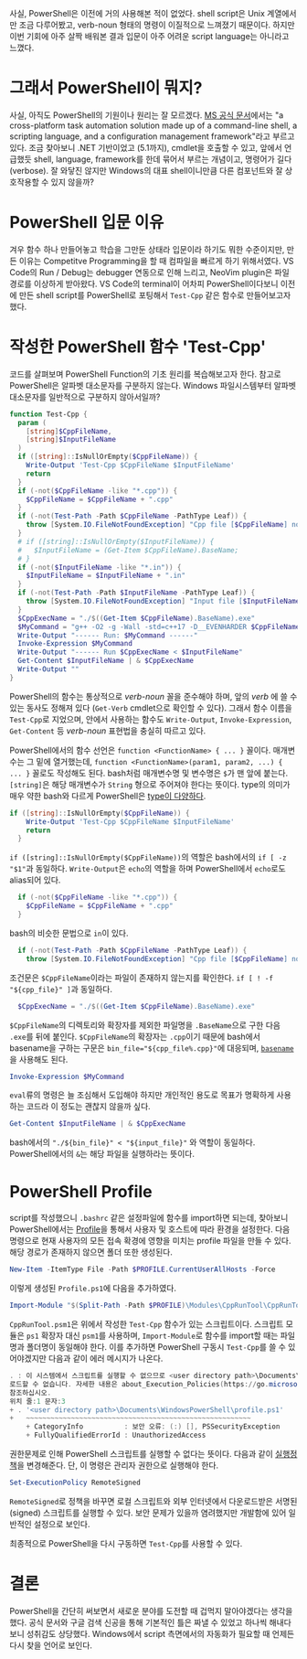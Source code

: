 사실, PowerShell은 이전에 거의 사용해본 적이 없었다. shell script은 Unix 계열에서만 조금 다루어봤고, verb-noun 형태의 명령이 이질적으로 느껴졌기 때문이다. 하지만 이번 기회에 아주 살짝 배워본 결과 입문이 아주 어려운 script language는 아니라고 느꼈다.

# 그래서 PowerShell이 뭐지?
사실, 아직도 PowerShell의 기원이나 원리는 잘 모르겠다. [MS 공식 문서](https://learn.microsoft.com/en-us/powershell/scripting/overview?view=powershell-7.3)에서는 "a cross-platform task automation solution made up of a command-line shell, a scripting language, and a configuration management framework"라고 부르고 있다. 조금 찾아보니 .NET 기반이었고 (5.1까지), cmdlet을 호출할 수 있고, 앞에서 언급했듯 shell, language, framework를 한데 묶어서 부르는 개념이고, 명령어가 길다 (verbose). 잘 와닿진 않지만 Windows의 대표 shell이니만큼 다른 컴포넌트와 잘 상호작용할 수 있지 않을까?

# PowerShell 입문 이유
겨우 함수 하나 만들어놓고 학습을 그만둔 상태라 입문이라 하기도 뭐한 수준이지만, 만든 이유는 Competitve Programming을 할 때 컴파일을 빠르게 하기 위해서였다. VS Code의 Run / Debug는 debugger 연동으로 인해 느리고, NeoVim plugin은 파일 경로를 이상하게 받아왔다. VS Code의 terminal이 어차피 PowerShell이다보니 이전에 만든 shell script를 PowerShell로 포팅해서 `Test-Cpp` 같은 함수로 만들어보고자 했다.

# 작성한 PowerShell 함수 'Test-Cpp'

코드를 살펴보며 PowerShell Function의 기초 원리를 복습해보고자 한다. 참고로 PowerShell은 알파벳 대소문자를 구분하지 않는다. Windows 파일시스템부터 알파벳 대소문자를 일반적으로 구분하지 않아서일까?

```PowerShell
function Test-Cpp {
  param (
    [string]$CppFileName,
    [string]$InputFileName
  )
  if ([string]::IsNullOrEmpty($CppFileName)) {
    Write-Output 'Test-Cpp $CppFileName $InputFileName'
    return 
  }
  if (-not($CppFileName -like "*.cpp")) {
    $CppFileName = $CppFileName + ".cpp"
  }
  if (-not(Test-Path -Path $CppFileName -PathType Leaf)) {
    throw [System.IO.FileNotFoundException] "Cpp file [$CppFileName] not found."
  }
  # if ([string]::IsNullOrEmpty($InputFileName)) {
  #   $InputFileName = (Get-Item $CppFileName).BaseName;
  # }
  if (-not($InputFileName -like "*.in")) {
    $InputFileName = $InputFileName + ".in"
  }
  if (-not(Test-Path -Path $InputFileName -PathType Leaf)) {
    throw [System.IO.FileNotFoundException] "Input file [$InputFileName] not found."
  }
  $CppExecName = "./$((Get-Item $CppFileName).BaseName).exe"
  $MyCommand = "g++ -O2 -g -Wall -std=c++17 -D__EVENHARDER $CppFileName -o $CppExecName" 
  Write-Output "------ Run: $MyCommand ------"
  Invoke-Expression $MyCommand
  Write-Output "------ Run $CppExecName < $InputFileName"
  Get-Content $InputFileName | & $CppExecName
  Write-Output ""
}
```

PowerShell의 함수는 통상적으로 _verb-noun_ 꼴을 준수해야 하며, 앞의 _verb_ 에 쓸 수 있는 동사도 정해져 있다 (`Get-Verb` cmdlet으로 확인할 수 있다). 그래서 함수 이름을 `Test-Cpp`로 지었으며, 안에서 사용하는 함수도 `Write-Output`, `Invoke-Expression`, `Get-Content` 등 _verb-noun_ 표현법을 충실히 따르고 있다.

PowerShell에서의 함수 선언은 `function <FunctionName> { ... }` 꼴이다. 매개변수는 그 밑에 열거했는데, `function <FunctionName>(param1, param2, ...) { ... }` 꼴로도 작성해도 된다. bash처럼 매개변수명 및 변수명은 `$`가 맨 앞에 붙는다. `[string]`은 해당 매개변수가 `String` 형으로 주어져야 한다는 뜻이다. type의 의미가 매우 약한 bash와 다르게 PowerShell은 [type이 다양하다](https://learn.microsoft.com/en-us/powershell/scripting/lang-spec/chapter-04). 

```PowerShell
if ([string]::IsNullOrEmpty($CppFileName)) {
    Write-Output 'Test-Cpp $CppFileName $InputFileName'
    return 
  }
```

`if ([string]::IsNullOrEmpty($CppFileName))`의 역할은 bash에서의 `if [ -z "$1"`과 동일하다. `Write-Output`은 `echo`의 역할을 하며 PowerShell에서 `echo`로도 alias되어 있다.

```PowerShell
  if (-not($CppFileName -like "*.cpp")) {
    $CppFileName = $CppFileName + ".cpp"
  }
```

bash의 비슷한 문법으로 `in`이 있다.

```PowerShell
  if (-not(Test-Path -Path $CppFileName -PathType Leaf)) {
    throw [System.IO.FileNotFoundException] "Cpp file [$CppFileName] not found."
```

조건문은 `$CppFileName`이라는 파일이 존재하지 않는지를 확인한다. `if [ ! -f "${cpp_file}" ]`과 동일하다.

```PowerShell
  $CppExecName = "./$((Get-Item $CppFileName).BaseName).exe"
```

`$CppFileName`의 디렉토리와 확장자를 제외한 파일명을 `.BaseName`으로 구한 다음 `.exe`를 뒤에 붙인다. `$CppFileName`의 확장자는 `.cpp`이기 때문에 bash에서 basename을 구하는 구문은 `bin_file="${cpp_file%.cpp}"`에 대응되며, [`basename`](https://man7.org/linux/man-pages/man1/basename.1.html)을 사용해도 된다.

```PowerShell
Invoke-Expression $MyCommand
```

`eval`류의 명령은 늘 조심해서 도입해야 하지만 개인적인 용도로 목표가 명확하게 사용하는 코드라 이 정도는 괜찮지 않을까 싶다.

```PowerShell
Get-Content $InputFileName | & $CppExecName
```

bash에서의 `"./${bin_file}" < "${input_file}"` 와 역할이 동일하다. PowerShell에서의 `&`는 해당 파일을 실행하라는 뜻이다.

# PowerShell Profile
script를 작성했으니 `.bashrc` 같은 설정파일에 함수를 import하면 되는데, 찾아보니 PowerShell에서는 [Profile](https://learn.microsoft.com/en-us/powershell/module/microsoft.powershell.core/about/about_profiles)을 통해서 사용자 및 호스트에 따라 환경을 설정한다. 다음 명령으로 현재 사용자의 모든 접속 확경에 영향을 미치는 profile 파일을 만들 수 있다. 해당 경로가 존재하지 않으면 폴더 또한 생성된다.

```PowerShell
New-Item -ItemType File -Path $PROFILE.CurrentUserAllHosts -Force
```

이렇게 생성된 `Profile.ps1`에 다음을 추가하였다.

```PowerShell
Import-Module "$(Split-Path -Path $PROFILE)\Modules\CppRunTool\CppRunTool.psm1" -Force
```

`CppRunTool.psm1`은 위에서 작성한 `Test-Cpp` 함수가 있는 스크립트이다. 스크립트 모듈은 `ps1` 확장자 대신 `psm1`를 사용하며, `Import-Module`로 함수를 import할 때는 파일명과 폴더명이 동일해야 한다. 이를 추가하면 PowerShell 구동시 `Test-Cpp`를 쓸 수 있어야겠지만 다음과 같이 에러 메시지가 나온다.

```PowerShell
. : 이 시스템에서 스크립트를 실행할 수 없으므로 <user directory path>\Documents\WindowsPowerShell\profile.ps1 파일을
로드할 수 없습니다. 자세한 내용은 about_Execution_Policies(https://go.microsoft.com/fwlink/?LinkID=135170)를
참조하십시오.
위치 줄:1 문자:3
+ . '<user directory path>\Documents\WindowsPowerShell\profile.ps1'
+   ~~~~~~~~~~~~~~~~~~~~~~~~~~~~~~~~~~~~~~~~~~~~~~~~~~~~~~~
    + CategoryInfo          : 보안 오류: (:) [], PSSecurityException
    + FullyQualifiedErrorId : UnauthorizedAccess
```

권한문제로 인해 PowerShell 스크립트를 실행할 수 없다는 뜻이다. 다음과 같이 [실행정책](https://learn.microsoft.com/en-us/powershell/module/microsoft.powershell.security/set-executionpolicy)을 변경해준다. 단, 이 명령은 관리자 권한으로 실행해야 한다.

```PowerShell
Set-ExecutionPolicy RemoteSigned
```

`RemoteSigned`로 정책을 바꾸면 로컬 스크립트와 외부 인터넷에서 다운로드받은 서명된(signed) 스크립트를 실행할 수 있다. 보안 문제가 있을까 염려했지만 개발함에 있어 일반적인 설정으로 보인다.

최종적으로 PowerShell을 다시 구동하면 `Test-Cpp`를 사용할 수 있다.

# 결론
PowerShell을 간단히 써보면서 새로운 분야를 도전할 때 겁먹지 말아야겠다는 생각을 했다. 공식 문서와 구글 검색 신공을 통해 기본적인 틀은 짜낼 수 있었고 하나씩 해내다보니 성취감도 상당했다. Windows에서 script 측면에서의 자동화가 필요할 때 언제든 다시 찾을 언어로 보인다.
